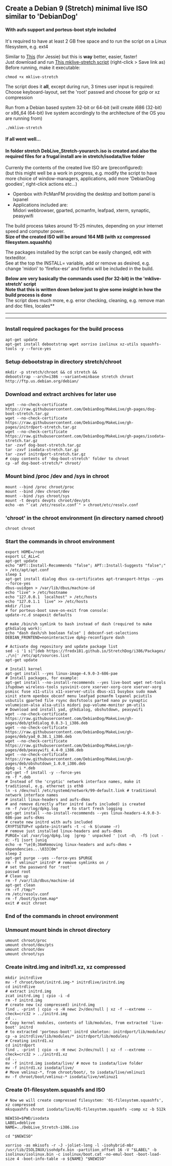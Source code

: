 
## Create a Debian 9 (Stretch) minimal live ISO similar to 'DebianDog'      

#### With aufs support and porteus-boot style included   
It's required to have at least 2 GB free space and to run the script on a Linux filesystem, e.g. ext4   

Similar to [This](README.md) (for Jessie) but this is **way** better, easier, faster!  
Just download and run [This mklive-stretch script](https://raw.githubusercontent.com/DebianDog/MakeLive/gh-pages/mklive-stretch) (right-click > Save link as)   
Before running, make it executable:
```   
chmod +x mklive-stretch
```   

The script does it **all**, except during run, 3 times user input is required:  
Choose keyboard-layout, set the 'root' passwd and choose for gzip or xz compression   

Run from a Debian based system 32-bit or 64-bit (will create i686 (32-bit) or x86_64 (64-bit) live system accordingly to the architecture of the OS you are running from)
   
```   
./mklive-stretch
```   

#### If all went well...
#### In folder stretch DebLive_Stretch-yourarch.iso is created and also the required files for a frugal install are in stretch/isodata/live folder   

Currenly the contents of the created live ISO are (preconfigured):   
(but this might well be a work in progress, e.g. modify the script to have more choice of window-managers, applications, add more 'DebianDog goodies', right-click actions etc...)      
- Openbox with PcManFM providing the desktop and bottom panel is lxpanel   
- Applications included are:   
Midori webbrowser, gparted, pcmanfm, leafpad, xterm, synaptic, peasywifi   

The build process takes around 15-25 minutes, depending on your internet speed and computer power.   
**Size of the created ISO will be around 164 MB (with xz compressed filesystem.squashfs)**      

The packages installed by the script can be easily changed, edit with texteditor.  
See at the top the INSTALL= variable, add or remove as desired, e.g. change 'midori' to 'firefox-esr' and firefox will be included in the build.          

**Below are very basically the commands used (for 32-bit) in the 'mklive-stretch' script**     
**Note that this is written down below just to give some insight in how the build process is done**     
The script does much more, e.g. error checking, cleaning, e.g. remove man and doc files, locales**      

---    
---   

### Install required packages for the build process   
```   
apt-get update
apt-get install debootstrap wget xorriso isolinux xz-utils squashfs-tools -y --force-yes
```   

### Setup debootstrap in directory stretch/chroot      
```   
mkdir -p stretch/chroot && cd stretch &&
debootstrap --arch=i386 --variant=minbase stretch chroot http://ftp.us.debian.org/debian/
```   

### Download and extract archives for later use   
```   
wget --no-check-certificate https://raw.githubusercontent.com/DebianDog/MakeLive/gh-pages/dog-boot-stretch.tar.gz
wget --no-check-certificate https://raw.githubusercontent.com/DebianDog/MakeLive/gh-pages/initrdport-stretch.tar.gz
wget --no-check-certificate https://raw.githubusercontent.com/DebianDog/MakeLive/gh-pages/isodata-stretch.tar.gz
tar -zxvf dog-boot-stretch.tar.gz
tar -zxvf isodata-stretch.tar.gz
tar -zxvf initrdport-stretch.tar.gz
# copy contents of 'dog-boot-stretch' folder to chroot
cp -af dog-boot-stretch/* chroot/
```   
### Mount bind /proc /dev and /sys in chroot   
```   
mount --bind /proc chroot/proc
mount --bind /dev chroot/dev
mount --bind /sys chroot/sys
mount -t devpts devpts chroot/dev/pts
echo -en "`cat /etc/resolv.conf`" > chroot/etc/resolv.conf
```   

### 'chroot' in the chroot environment (in directory named chroot)    
```   
chroot chroot
```   

### Start the commands in chroot environment   
```   
export HOME=/root
export LC_ALL=C
apt-get update
echo "APT::Install-Recommends "false"; APT::Install-Suggests "false";" > /etc/apt/apt.conf
sleep 1
apt-get install dialog dbus ca-certificates apt-transport-https --yes --force-yes
dbus-uuidgen > /var/lib/dbus/machine-id
echo "live" > /etc/hostname
echo "127.0.0.1	 localhost" > /etc/hosts
echo "127.0.1.1	 live" >> /etc/hosts
mkdir /live
# for porteus-boot save-on-exit from console:
update-rc.d snapexit defaults

# make /bin/sh symlink to bash instead of dash (required to make gtkdialog work):
echo "dash dash/sh boolean false" | debconf-set-selections
DEBIAN_FRONTEND=noninteractive dpkg-reconfigure dash

# Activate dog repository and update package list
sed -i '1 s|^|deb https://fredx181.github.io/StretchDog/i386/Packages/ ./\n|' /etc/apt/sources.list
apt-get update

# Install kernel
apt-get install --yes linux-image-4.9.0-3-686-pae
# Install packages, for example:
apt-get install --no-install-recommends --yes live-boot wget net-tools ifupdown wireless-tools sysvinit-core xserver-xorg-core xserver-xorg psmisc fuse x11-utils x11-xserver-utils dbus-x11 busybox sudo mawk xinit xterm openbox obconf menu leafpad pcmanfm lxpanel pciutils usbutils gparted file rsync dosfstools parted nano pv synaptic volumeicon-alsa alsa-utils midori pup-volume-monitor pm-utils
# Download and install yad, gtkdialog, obshutdown, peasywifi
wget --no-check-certificate https://raw.githubusercontent.com/DebianDog/MakeLive/gh-pages/deb/gtkdialog_0.8.3-1_i386.deb
wget --no-check-certificate https://raw.githubusercontent.com/DebianDog/MakeLive/gh-pages/deb/yad_0.38.1_i386.deb
wget --no-check-certificate https://raw.githubusercontent.com/DebianDog/MakeLive/gh-pages/deb/peasywifi_4.4-0_i386.deb
wget --no-check-certificate https://raw.githubusercontent.com/DebianDog/MakeLive/gh-pages/deb/obshutdown_1.0.0_i386.deb
dpkg -i *.deb
apt-get -f install -y --force-yes
rm -f *.deb
# Instead of the 'cryptic' network interface names, make it traditional, e.g. ethernet is eth0
ln -s /dev/null /etc/systemd/network/99-default.link # traditional network interface names
# install linux-headers and aufs-dkms
# and remove directly after initrd (aufs included) is created
rm -f /var/log/dpkg.log    # to start fresh logging
apt-get install --no-install-recommends --yes linux-headers-4.9.0-3-686-pae aufs-dkms
# create new initrd with aufs included
CRYPTSETUP=Y update-initramfs -t -c -k $(uname -r)
# remove just installed linux-headers and aufs-dkms
PURGE=`cat /var/log/dpkg.log  |grep ' unpacked ' |cut -d\  -f5 |cut -d: -f1 |sort |uniq`
echo -e "\e[0;36mRemoving linux-headers and aufs-dkms + dependencies...\033[0m"
sleep 2
apt-get purge --yes --force-yes $PURGE
rm -f vmlinuz* initrd* # remove symlinks on /
# set the password for 'root'
passwd root
# Clean up
rm -f /var/lib/dbus/machine-id
apt-get clean
rm -rf /tmp/*
rm /etc/resolv.conf
rm -f /boot/System.map*
exit # exit chroot
```         
### End of the commands in chroot environment   

### Unmount mount binds in chroot directory   
```   
umount chroot/proc
umount chroot/dev/pts
umount chroot/dev
umount chroot/sys      
```   

### Create initrd.img and initrd1.xz, xz compressed   
```   
mkdir initrdlive
mv -f chroot/boot/initrd.img-* initrdlive/initrd.img
cd initrdlive
# extract initrd.img
zcat initrd.img | cpio -i -d
rm -f initrd.img
# create new (xz compressed) initrd.img 
find . -print | cpio -o -H newc 2>/dev/null | xz -f --extreme --check=crc32 > ../initrd.img
cd ..
# Copy kernel modules, contents of lib/modules, from extracted 'live-boot' initrd
# to extracted 'porteus-boot' initrd skeleton: initrdport/lib/modules/  
cp -a initrdlive/lib/modules/* initrdport/lib/modules/
# Creating initrd1.xz
cd initrdport
find . -print | cpio -o -H newc 2>/dev/null | xz -f --extreme --check=crc32 > ../initrd1.xz
cd ..
mv -f initrd.img isodata/live/ # move to isodata/live folder
mv -f initrd1.xz isodata/live/
# Move vmlinuz-*, from chroot/boot/, to isodata/live/vmlinuz1
mv -f chroot/boot/vmlinuz-* isodata/live/vmlinuz1

```   

### Create 01-filesystem.squashfs and ISO   
```   
# Now we will create compressed filesystem: '01-filesystem.squashfs', xz compressed
mksquashfs chroot isodata/live/01-filesystem.squashfs -comp xz -b 512k

NEWISO=$PWD/isodata
LABEL=deblive
NAME=../DebLive_Stretch-i386.iso

cd "$NEWISO"

xorriso -as mkisofs -r -J -joliet-long -l -isohybrid-mbr /usr/lib/ISOLINUX/isohdpfx.bin -partition_offset 16 -V "$LABEL" -b isolinux/isolinux.bin -c isolinux/boot.cat -no-emul-boot -boot-load-size 4 -boot-info-table -o ${NAME} "$NEWISO"
```   
